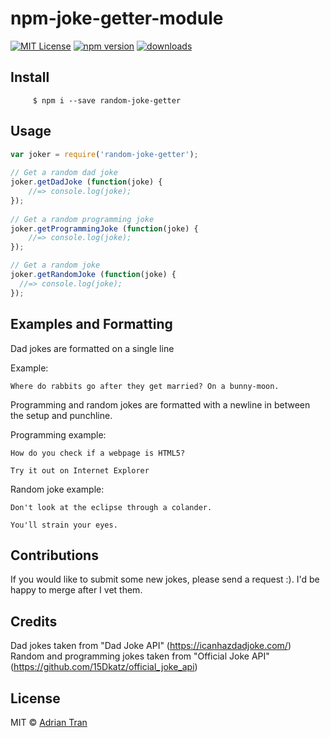 # npm-joke-getter-module

[![MIT License](https://img.shields.io/npm/l/random-joke-getter.svg)](https://opensource.org/licenses/MIT)
[![npm version](https://img.shields.io/npm/v/random-joke-getter.svg)](https://github.com/akiyowind/npm-joke-getter-module)
[![downloads](https://img.shields.io/npm/dm/random-joke-getter.svg)](https://github.com/akiyowind/npm-joke-getter-module)


## Install
`     $ npm i --save random-joke-getter`



## Usage

```javascript
var joker = require('random-joke-getter');
 
// Get a random dad joke
joker.getDadJoke (function(joke) {
    //=> console.log(joke);
});
 
// Get a random programming joke
joker.getProgrammingJoke (function(joke) {
    //=> console.log(joke);
});

// Get a random joke
joker.getRandomJoke (function(joke) {
  //=> console.log(joke);
});
```
## Examples and Formatting

Dad jokes are formatted on a single line 

Example: 

`Where do rabbits go after they get married? On a bunny-moon.`

Programming and random jokes are formatted with a newline in between the setup and punchline.

Programming example: 

```
How do you check if a webpage is HTML5?

Try it out on Internet Explorer
```

Random joke example:

```
Don't look at the eclipse through a colander.

You'll strain your eyes.
```

## Contributions

If you would like to submit some new jokes, please send a request :). I'd be happy to merge after I vet them.

## Credits

Dad jokes taken from "Dad Joke API" (https://icanhazdadjoke.com/)  
Random and programming jokes taken from "Official Joke API" (https://github.com/15Dkatz/official_joke_api) 


## License
MIT © [Adrian Tran]()



